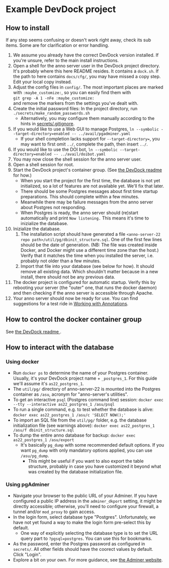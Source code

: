 ﻿
Example DevDock project
=======================


How to install
--------------

If any step seems confusing or doesn't work right away, check its sub items.
Some are for clarification or error handling.

1.  We assume you already have the correct DevDock version installed.
    If you're unsure, refer to the main install instructions.
1.  Open a shell for the anno server user in the DevDock project directory.
    It's probably where this here README resides. It contains a `dock.sh`.
    If the path to here contains `docs/cfg/`, you may have missed a copy step.
    Edit your local copy instead.
1.  Adjust the config files in `config/`.
    The most important places are marked with `:maybe_customize:`,
    so you can easily find them with<br>
    `git grep -A 1 -nFe :maybe_customize:`<br>
    and remove the markers from the settings you've dealt with.
1.  Create the initial password files:
    In the project directory, run `./secrets/make_random_passwords.sh`
    * Alternatively, you may configure them manually according to
      the hints in [secrets/.gitignore](secrets/.gitignore).
1.  If you would like to use a Web GUI to manage Postgres,
    `ln --symbolic --target-directory=enabled -- ../avail/pgadminer.yaml`
    * If your shell completion lacks support for `--target-directory=`,
      you may want to first omit `../`, complete the path, then insert `../`.
1.  If you would like to use the DOI bot,
    `ln --symbolic --target-directory=enabled -- ../avail/doibot.yaml`
1.  You may now close the shell session for the anno server user.
1.  Open a shell session for root.
1.  Start the DevDock project's container group. (See [the DevDock readme
    ](https://github.com/mk-pmb/docker-devel-util-pmb/tree/master/devdock)
    for how.)
    * When you start the project for the first time,
      the database is not yet initialized, so a lot of features are not
      available yet. We'll fix that later.
    * There should be some Postgres messages about first time startup
      preparations. This should complete within a few minutes.
    * Meanwhile there may be failure messages from the anno server about
      Postgres not responding.
    * When Postgres is ready, the anno server should (re)start automatically
      and print `Now listening.`
      This means it's time to inizialize the database.
1.  Inizialize the database.
    1.  The installation script should have generated a file
        `<anno-server-22 repo path>/util/pg/dbinit_structure.sql`.
        One of the first few lines should be the date of generation.
        (NB: The file was created inside Docker, and Docker might use
        a different time zone than the host.)
        Verify that it matches the time when you installed the server,
        i.e. probably not older than a few minutes.
    1.  Import that file into your database (see below for how).
        It should remove all existing data.
        Which shouldn't matter because in a new install,
        there should not be any previous data.
1.  The docker project is configured for automatic startup.
    Verify this by rebooting your server
    (the "outer" one, that runs the docker daemon)
    and then checking if the anno server is accessible through Apache.
1.  Your anno server should now be ready for use.
    You can find suggestions for a test ride in
    [Working with Annotations](../../working_with_annotations/).




How to control the docker container group
-----------------------------------------

See [the DevDock readme
](https://github.com/mk-pmb/docker-devel-util-pmb/tree/master/devdock).




How to interact with the database
---------------------------------


### Using docker

* Run `docker ps` to determine the name of your Postgres container.
  Usually, it's your DevDock project name + `_postgres_1`.
  For this guide we'll assume it's `as22_postgres_1`.
* The `util/pg/` directory of anno-server-22 is mounted into the Postgres
  container as `/asu`, acronym for "anno-server's utilities".
* To get an interactive `psql` (Postgres command line) session:
  `docker exec --tty --interactive as22_postgres_1 /asu/psql`
* To run a single command, e.g. to test whether the database is alive:
  `docker exec as22_postgres_1 /asu/c 'SELECT NOW();'`
* To import an SQL file from the `util/pg/` folder, e.g. the database
  initialization file (see warnings above):
  `docker exec as22_postgres_1 /asu/f dbinit_structure.sql`
* To dump the entire anno database for backup:
  `docker exec as22_postgres_1 /asu/export`
  * It's basically `pg_dump` with some recommended default options.
    If you want `pg_dump` with only mandatory options applied,
    you can use `/asu/pg_dump`.
    * This might be useful if you want to also export the table structure,
      probably in case you have customized it beyond what was created by
      the database initialization file.




### Using pgAdminer

* Navigate your browser to the public URL of your Adminer.
  If you have configured a public IP address in the `adminer_dkport` setting,
  it might be directly accessible; otherwise, you'll need to configure your
  firewall, a tunnel and/or `mod_proxy` to gain access.
* In the login form, select database type "Postgres". Unfortunately, we have
  not yet found a way to make the login form pre-select this by default.
  * One way of explicitly selecting the database type is to set the
    URL query part to `?pgsql=postgres`. You can use this for bookmarks.
* As the password, enter the Postgres password as configured in `secrets/`.
  All other fields should have the coorect values by default. Click "Login".
* Explore a bit on your own.
  For more guidance, see [the Adminer website](https://www.adminer.org/).









